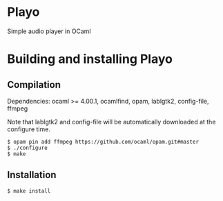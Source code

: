 # Playo
Simple audio player in OCaml


Building and installing Playo
==============================


Compilation
-----------

Dependencies: ocaml >= 4.00.1, ocamlfind, opam, lablgtk2, config-file, ffmpeg

Note that lablgtk2 and config-file will be automatically downloaded at the configure time.

    $ opam pin add ffmpeg https://github.com/ocaml/opam.git#master
    $ ./configure
    $ make


Installation
------------

    $ make install 


